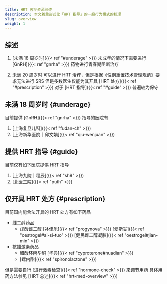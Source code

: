 ```yaml
---
title: HRT 医疗资源综述
description: 本文着重形式化「HRT 指导」的一般行为模式的梳理
slug: overview
weight: 1
---
```


## 综述

1. [未满 18 周岁时]({{< ref "#underage" >}})
   未成年的情况下需要进行 [GnRH]({{< ref "gnrha" >}}) 药物进行青春期阻断治疗

1. 未满 20 周岁时
   可以进行 HRT 治疗，但是根据《性别重置技术管理规范》要求无法进行 SRS
   但是多数医生仅能为其开具 [HRT 处方]({{< ref "#prescription" >}}) 对于 [HRT 指导]({{< ref "#guide" >}}) 普遍较为保守

## 未满 18 周岁时 {#underage}

目前提供 [GnRH]({{< ref "gnrha" >}}) 指导的医院有

1. [上海复旦儿科]({{< ref "fudan-ch" >}})
1. [上海新华医院｜邱文娟]({{< ref "qiu-wenjuan" >}})

## 提供 HRT 指导 {#guide}

目前仅有如下医院提供 HRT 指导

1. [上海九院｜程辰]({{< ref "sh9" >}})
1. [北医三院]({{< ref "puth" >}})

## 仅开具 HRT 处方 {#prescription}

目前国内能合法开具的 HRT 处方有如下药品

- 雌二醇药品
  - 戊酸雌二醇
    [补佳乐]({{< ref "progynova" >}})
    [爱斯妥]({{< ref "oestrogel#ai-si-tuo" >}})
    [健民雌二醇凝胶]({{< ref "oestrogel#jian-min" >}})
- 抗雄激素药品
  - 醋酸环丙孕酮
    [华典]({{< ref "cyproterone#huadian" >}})
  - [螺内酯]({{< ref "spironolactone" >}})

但是需要自行 [进行激素检查]({{< ref "hormone-check" >}}) 来调节用药
具体用药方法参见 [HRT 总述]({{< ref "hrt-med-overview" >}})
